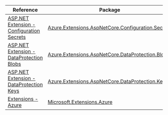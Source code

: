 | Reference | Package | Source |
|---|---|---|
|[ASP.NET Extension - Configuration Secrets](extensions.aspnetcore.configuration.secrets-readme.md)|[Azure.Extensions.AspNetCore.Configuration.Secrets](https://www.nuget.org/packages/Azure.Extensions.AspNetCore.Configuration.Secrets)|[Github](https://github.com/Azure/azure-sdk-for-net/blob/main/sdk/extensions/Azure.Extensions.AspNetCore.Configuration.Secrets)|
|[ASP.NET Extension - DataProtection Blobs](extensions.aspnetcore.dataprotection.blobs-readme.md)|[Azure.Extensions.AspNetCore.DataProtection.Blobs](https://www.nuget.org/packages/Azure.Extensions.AspNetCore.DataProtection.Blobs)|[Github](https://github.com/Azure/azure-sdk-for-net/blob/main/sdk/extensions/Azure.Extensions.AspNetCore.DataProtection.Blobs)|
|[ASP.NET Extension - DataProtection Keys](extensions.aspnetcore.dataprotection.keys-readme.md)|[Azure.Extensions.AspNetCore.DataProtection.Keys](https://www.nuget.org/packages/Azure.Extensions.AspNetCore.DataProtection.Keys)|[Github](https://github.com/Azure/azure-sdk-for-net)|
|[Extensions - Azure](microsoft.extensions.azure-readme.md)|[Microsoft.Extensions.Azure](https://www.nuget.org/packages/Microsoft.Extensions.Azure)|[Github](https://github.com/Azure/azure-sdk-for-net/blob/main/sdk/extensions/Microsoft.Extensions.Azure)|
